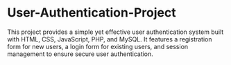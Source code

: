 # User-Authentication-Project
This project provides a simple yet effective user authentication system built with HTML, CSS, JavaScript, PHP, and MySQL. It features a registration form for new users, a login form for existing users, and session management to ensure secure user authentication. 

